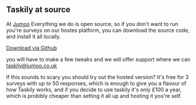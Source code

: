 ﻿## Taskily at source ##

At [Jumoo](http://jumoo.uk/) Everything we do is open source, so if you don't want to run you're surveys on our hostes platform, you can
download the source code, and install it all locally. 

[Download via Github](https://github.com/Jumoo/Taskily)

you will have to make a few tweaks and we will offer support where we can [taskily@jumoo.co.uk](mailto:taskily@jumoo.co.uk) 

If this sounds to scary you should try out the hosted version? It's free for 3 surveys with up to 50 responses, which is enough to give
you a flavour of how Taskily works, and if you decide to use taskily it's only £100 a year, which is probibly cheaper than setting it
all up and hosting it you're self.
